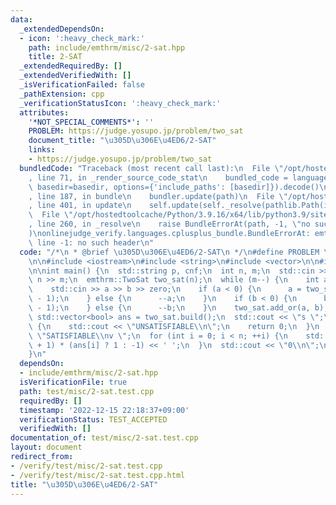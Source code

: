 ```yaml
---
data:
  _extendedDependsOn:
  - icon: ':heavy_check_mark:'
    path: include/emthrm/misc/2-sat.hpp
    title: 2-SAT
  _extendedRequiredBy: []
  _extendedVerifiedWith: []
  _isVerificationFailed: false
  _pathExtension: cpp
  _verificationStatusIcon: ':heavy_check_mark:'
  attributes:
    '*NOT_SPECIAL_COMMENTS*': ''
    PROBLEM: https://judge.yosupo.jp/problem/two_sat
    document_title: "\u305D\u306E\u4ED6/2-SAT"
    links:
    - https://judge.yosupo.jp/problem/two_sat
  bundledCode: "Traceback (most recent call last):\n  File \"/opt/hostedtoolcache/Python/3.9.16/x64/lib/python3.9/site-packages/onlinejudge_verify/documentation/build.py\"\
    , line 71, in _render_source_code_stat\n    bundled_code = language.bundle(stat.path,\
    \ basedir=basedir, options={'include_paths': [basedir]}).decode()\n  File \"/opt/hostedtoolcache/Python/3.9.16/x64/lib/python3.9/site-packages/onlinejudge_verify/languages/cplusplus.py\"\
    , line 187, in bundle\n    bundler.update(path)\n  File \"/opt/hostedtoolcache/Python/3.9.16/x64/lib/python3.9/site-packages/onlinejudge_verify/languages/cplusplus_bundle.py\"\
    , line 401, in update\n    self.update(self._resolve(pathlib.Path(included), included_from=path))\n\
    \  File \"/opt/hostedtoolcache/Python/3.9.16/x64/lib/python3.9/site-packages/onlinejudge_verify/languages/cplusplus_bundle.py\"\
    , line 260, in _resolve\n    raise BundleErrorAt(path, -1, \"no such header\"\
    )\nonlinejudge_verify.languages.cplusplus_bundle.BundleErrorAt: emthrm/misc/2-sat.hpp:\
    \ line -1: no such header\n"
  code: "/*\n * @brief \u305D\u306E\u4ED6/2-SAT\n */\n#define PROBLEM \"https://judge.yosupo.jp/problem/two_sat\"\
    \n\n#include <iostream>\n#include <string>\n#include <vector>\n\n#include \"emthrm/misc/2-sat.hpp\"\
    \n\nint main() {\n  std::string p, cnf;\n  int n, m;\n  std::cin >> p >> cnf >>\
    \ n >> m;\n  emthrm::TwoSat two_sat(n);\n  while (m--) {\n    int a, b, zero;\n\
    \    std::cin >> a >> b >> zero;\n    if (a < 0) {\n      a = two_sat.negate(-a\
    \ - 1);\n    } else {\n      --a;\n    }\n    if (b < 0) {\n      b = two_sat.negate(-b\
    \ - 1);\n    } else {\n      --b;\n    }\n    two_sat.add_or(a, b);\n  }\n  const\
    \ std::vector<bool> ans = two_sat.build();\n  std::cout << \"s \";\n  if (ans.empty())\
    \ {\n    std::cout << \"UNSATISFIABLE\\n\";\n    return 0;\n  }\n  std::cout <<\
    \ \"SATISFIABLE\\nv \";\n  for (int i = 0; i < n; ++i) {\n    std::cout << (i\
    \ + 1) * (ans[i] ? 1 : -1) << ' ';\n  }\n  std::cout << \"0\\n\";\n  return 0;\n\
    }\n"
  dependsOn:
  - include/emthrm/misc/2-sat.hpp
  isVerificationFile: true
  path: test/misc/2-sat.test.cpp
  requiredBy: []
  timestamp: '2022-12-15 22:18:37+09:00'
  verificationStatus: TEST_ACCEPTED
  verifiedWith: []
documentation_of: test/misc/2-sat.test.cpp
layout: document
redirect_from:
- /verify/test/misc/2-sat.test.cpp
- /verify/test/misc/2-sat.test.cpp.html
title: "\u305D\u306E\u4ED6/2-SAT"
---
```


